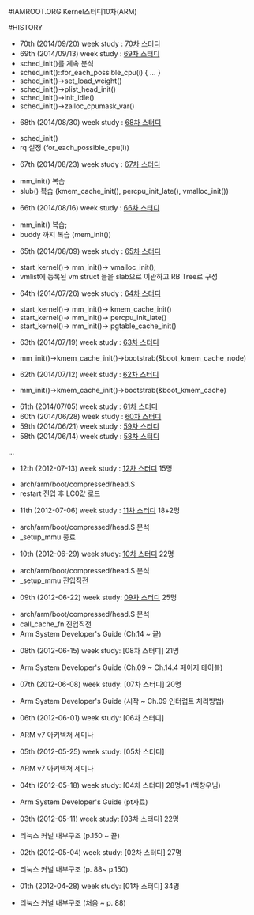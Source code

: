 #IAMROOT.ORG Kernel스터디10차(ARM)

#HISTORY
- 70th (2014/09/20) week study : [70차 스터디](https://github.com/arm10c/linux-stable/blob/master/Reference/88_Review/a10c_70.md)
- 69th (2014/09/13) week study : [69차 스터디](https://github.com/arm10c/linux-stable/blob/master/Reference/88_Review/a10c_69.md)
 - sched_init()를 계속 분석
 - sched_init()::for_each_possible_cpu(i) { ... }
 - sched_init()->set_load_weight()
 - sched_init()->plist_head_init()
 - sched_init()->init_idle()
 - sched_init()->zalloc_cpumask_var()
* 68th (2014/08/30) week study : [68차 스터디](https://github.com/arm10c/linux-stable/blob/master/Reference/88_Review/a10c_68.md)
 - sched_init()
 - rq 설정 (for_each_possible_cpu(i))
* 67th (2014/08/23) week study : [67차 스터디](https://github.com/arm10c/linux-stable/blob/master/Reference/88_Review/a10c_67.md)
 - mm_init() 복습
 - slub() 복습 (kmem_cache_init(), percpu_init_late(), vmalloc_init())
* 66th (2014/08/16) week study : [66차 스터디](https://github.com/arm10c/linux-stable/blob/master/Reference/88_Review/a10c_66.md)
 - mm_init() 복습;
 - buddy 까지 복습 (mem_init())
* 65th (2014/08/09) week study : [65차 스터디](https://github.com/arm10c/linux-stable/blob/master/Reference/88_Review/a10c_65.md)
 - start_kernel()-> mm_init()-> vmalloc_init();
 - vmlist에 등록된 vm struct 들을 slab으로 이관하고 RB Tree로 구성
* 64th (2014/07/26) week study : [64차 스터디](https://github.com/arm10c/linux-stable/blob/master/Reference/88_Review/a10c_64.md)
 - start_kernel()-> mm_init()-> kmem_cache_init()
 - start_kernel()-> mm_init()-> percpu_init_late()
 - start_kernel()-> mm_init()-> pgtable_cache_init()
* 63th (2014/07/19) week study : [63차 스터디](https://github.com/arm10c/linux-stable/blob/master/Reference/88_Review/a10c_63.md)
 - mm_init()->kmem_cache_init()->bootstrab(&boot_kmem_cache_node) 
* 62th (2014/07/12) week study : [62차 스터디](https://github.com/arm10c/linux-stable/blob/master/Reference/88_Review/a10c_62.md)
 - mm_init()->kmem_cache_init()->bootstrab(&boot_kmem_cache) 
* 61th (2014/07/05) week study : [61차 스터디](https://github.com/arm10c/linux-stable/blob/master/Reference/88_Review/a10c_61.md)
* 60th (2014/06/28) week study : [60차 스터디](https://github.com/arm10c/linux-stable/blob/master/Reference/88_Review/a10c_60.md)
* 59th (2014/06/21) week study : [59차 스터디](https://github.com/arm10c/linux-stable/blob/master/Reference/88_Review/a10c_59.md)
* 58th (2014/06/14) week study : [58차 스터디](https://github.com/arm10c/linux-stable/blob/master/Reference/88_Review/a10c_58.md)
 
...

* 12th (2012-07-13) week study : [12차 스터디](http://www.iamroot.org/xe/index.php?_filter=search&mid=Kernel_10_ARM&search_keyword=13&search_target=title&page=3&document_srl=176125) 15명
 - arch/arm/boot/compressed/head.S
 - restart 진입 후 LC0값 로드
* 11th (2012-07-06) week study : [11차 스터디](http://www.iamroot.org/xe/index.php?mid=Kernel_10_ARM&category=172676&page=6&document_srl=174738) 18+2명
 - arch/arm/boot/compressed/head.S 분석
 - _setup_mmu 종료
* 10th (2012-06-29) week study: [10차 스터디](http://www.iamroot.org/xe/index.php?mid=Kernel_10_ARM&category=172676&page=6&document_srl=174738) 22명
 - arch/arm/boot/compressed/head.S 분석
 - _setup_mmu 진입직전
* 09th (2012-06-22) week study: [09차 스터디](http://www.iamroot.org/xe/index.php?mid=Kernel_10_ARM&category=172676&page=6&document_srl=171562) 25명
 - arch/arm/boot/compressed/head.S 분석
 - call_cache_fn 진입직전
 - Arm System Developer's Guide (Ch.14 ~ 끝)
* 08th (2012-06-15) week study: [08차 스터디] 21명
 - Arm System Developer's Guide (Ch.09 ~ Ch.14.4 페이지 테이블)
* 07th (2012-06-08) week study: [07차 스터디] 20명
 - Arm System Developer's Guide (시작 ~ Ch.09 인터럽트 처리방법)
* 06th (2012-06-01) week study: [06차 스터디]
 - ARM v7 아키텍쳐 세미나
* 05th (2012-05-25) week study: [05차 스터디]
 - ARM v7 아키텍쳐 세미나
* 04th (2012-05-18) week study: [04차 스터디] 28명+1 (백창우님)
 - Arm System Developer's Guide (pt자료)
* 03th (2012-05-11) week study: [03차 스터디] 22명
 - 리눅스 커널 내부구조 (p.150 ~ 끝)
* 02th (2012-05-04) week study: [02차 스터디] 27명
 - 리눅스 커널 내부구조 (p. 88~ p.150)
* 01th (2012-04-28) week study: [01차 스터디] 34명
 - 리눅스 커널 내부구조 (처음  ~ p. 88)
